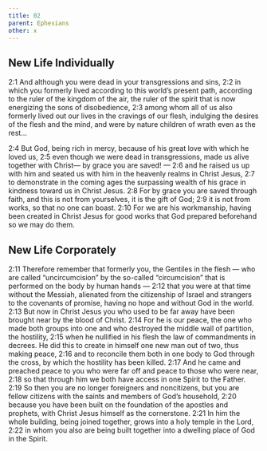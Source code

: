 ```yaml
---
title: 02
parent: Ephesians
other: x
---
```

## New Life Individually

<a name="2:1">2:1</a> And although you were dead in your transgressions and sins, <a name="2:2">2:2</a> in which you formerly lived according to this world’s present path, according to the ruler of the kingdom of the air, the ruler of the spirit that is now energizing the sons of disobedience, <a name="2:3">2:3</a> among whom all of us also formerly lived out our lives in the cravings of our flesh, indulging the desires of the flesh and the mind, and were by nature children of wrath even as the rest…

<a name="2:4">2:4</a> But God, being rich in mercy, because of his great love with which he loved us, <a name="2:5">2:5</a> even though we were dead in transgressions, made us alive together with Christ— by grace you are saved! — <a name="2:6">2:6</a> and he raised us up with him and seated us with him in the heavenly realms in Christ Jesus, <a name="2:7">2:7</a> to demonstrate in the coming ages the surpassing wealth of his grace in kindness toward us in Christ Jesus. <a name="2:8">2:8</a> For by grace you are saved through faith, and this is not from yourselves, it is the gift of God; <a name="2:9">2:9</a> it is not from works, so that no one can boast. <a name="2:10">2:10</a> For we are his workmanship, having been created in Christ Jesus for good works that God prepared beforehand so we may do them.

## New Life Corporately

<a name="2:11">2:11</a> Therefore remember that formerly you, the Gentiles in the flesh — who are called “uncircumcision” by the so-called “circumcision” that is performed on the body by human hands — <a name="2:12">2:12</a> that you were at that time without the Messiah, alienated from the citizenship of Israel and strangers to the covenants of promise, having no hope and without God in the world. <a name="2:13">2:13</a> But now in Christ Jesus you who used to be far away have been brought near by the blood of Christ. <a name="2:14">2:14</a> For he is our peace, the one who made both groups into one and who destroyed the middle wall of partition, the hostility, <a name="2:15">2:15</a> when he nullified in his flesh the law of commandments in decrees. He did this to create in himself one new man out of two, thus making peace, <a name="2:16">2:16</a> and to reconcile them both in one body to God through the cross, by which the hostility has been killed. <a name="2:17">2:17</a> And he came and preached peace to you who were far off and peace to those who were near, <a name="2:18">2:18</a> so that through him we both have access in one Spirit to the Father. <a name="2:19">2:19</a> So then you are no longer foreigners and noncitizens, but you are fellow citizens with the saints and members of God’s household, <a name="2:20">2:20</a> because you have been built on the foundation of the apostles and prophets, with Christ Jesus himself as the cornerstone. <a name="2:21">2:21</a> In him the whole building, being joined together, grows into a holy temple in the Lord, <a name="2:22">2:22</a> in whom you also are being built together into a dwelling place of God in the Spirit.
